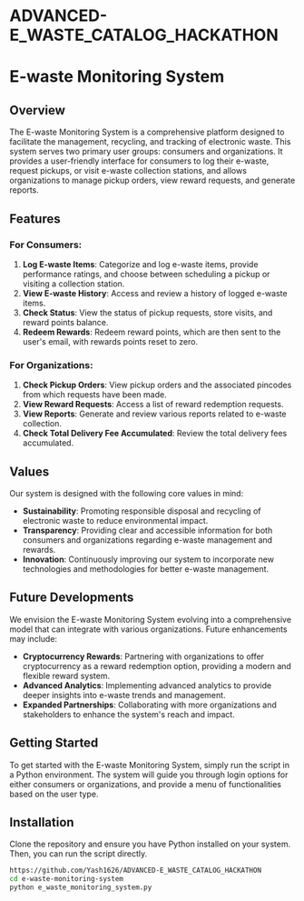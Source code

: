 # ADVANCED-E_WASTE_CATALOG_HACKATHON
# E-waste Monitoring System

## Overview

The E-waste Monitoring System is a comprehensive platform designed to facilitate the management, recycling, and tracking of electronic waste. This system serves two primary user groups: consumers and organizations. It provides a user-friendly interface for consumers to log their e-waste, request pickups, or visit e-waste collection stations, and allows organizations to manage pickup orders, view reward requests, and generate reports.

## Features

### For Consumers:
1. **Log E-waste Items**: Categorize and log e-waste items, provide performance ratings, and choose between scheduling a pickup or visiting a collection station.
2. **View E-waste History**: Access and review a history of logged e-waste items.
3. **Check Status**: View the status of pickup requests, store visits, and reward points balance.
4. **Redeem Rewards**: Redeem reward points, which are then sent to the user's email, with rewards points reset to zero.

### For Organizations:
1. **Check Pickup Orders**: View pickup orders and the associated pincodes from which requests have been made.
2. **View Reward Requests**: Access a list of reward redemption requests.
3. **View Reports**: Generate and review various reports related to e-waste collection.
4. **Check Total Delivery Fee Accumulated**: Review the total delivery fees accumulated.

## Values

Our system is designed with the following core values in mind:

- **Sustainability**: Promoting responsible disposal and recycling of electronic waste to reduce environmental impact.
- **Transparency**: Providing clear and accessible information for both consumers and organizations regarding e-waste management and rewards.
- **Innovation**: Continuously improving our system to incorporate new technologies and methodologies for better e-waste management.

## Future Developments

We envision the E-waste Monitoring System evolving into a comprehensive model that can integrate with various organizations. Future enhancements may include:

- **Cryptocurrency Rewards**: Partnering with organizations to offer cryptocurrency as a reward redemption option, providing a modern and flexible reward system.
- **Advanced Analytics**: Implementing advanced analytics to provide deeper insights into e-waste trends and management.
- **Expanded Partnerships**: Collaborating with more organizations and stakeholders to enhance the system's reach and impact.

## Getting Started

To get started with the E-waste Monitoring System, simply run the script in a Python environment. The system will guide you through login options for either consumers or organizations, and provide a menu of functionalities based on the user type.

## Installation

Clone the repository and ensure you have Python installed on your system. Then, you can run the script directly.

```bash
https://github.com/Yash1626/ADVANCED-E_WASTE_CATALOG_HACKATHON
cd e-waste-monitoring-system
python e_waste_monitoring_system.py
